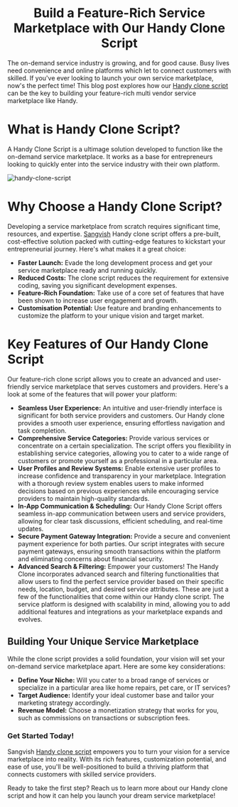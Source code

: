 <h1 align="center">Build a Feature-Rich Service Marketplace with Our Handy Clone Script</h1>

The on-demand service industry is growing, and for good cause. Busy lives need convenience and online platforms which let to connect customers with skilled. If you've ever looking to launch your own service marketplace, now's the perfect time!
This blog post explores how our [Handy clone script](https://sangvish.com/handy-clone/) can be the key to building your feature-rich multi vendor service marketplace like Handy.

# What is Handy Clone Script?
A Handy Clone Script is a ultimage solution developed to function like the on-demand service marketplace. It works as a base for entrepreneurs looking to quickly enter into the service industry with their own platform. 

![handy-clone-script](https://github.com/Simonleo159/taskrabbit-clone/assets/151748973/240f2415-85e9-48cc-b39f-f0dcd4eede2d)

# Why Choose a Handy Clone Script?
Developing a service marketplace from scratch requires significant time, resources, and expertise. [Sangvish](https://sangvish.com/) Handy clone script offers a pre-built, cost-effective solution packed with cutting-edge features to kickstart your entrepreneurial journey.
Here's what makes it a great choice:
* **Faster Launch:** Evade the long development process and get your service marketplace ready and running quickly.
* **Reduced Costs:** The clone script reduces the requirement for extensive coding, saving you significant development expenses.
* **Feature-Rich Foundation:** Take use of a core set of features that have been shown to increase user engagement and growth. 
* **Customisation Potential:** Use feature and branding enhancements to customize the platform to your unique vision and target market.
# Key Features of Our Handy Clone Script
Our feature-rich clone script allows you to create an advanced and user-friendly service marketplace that serves customers and providers. Here's a look at some of the features that will power your platform:

* **Seamless User Experience:** An intuitive and user-friendly interface is significant for both service providers and customers. Our Handy clone provides a smooth user experience, ensuring effortless navigation and task completion.
* **Comprehensive Service Categories:** Provide various services or concentrate on a certain specialization. The script offers you flexibility in establishing service categories, allowing you to cater to a wide range of customers or promote yourself as a professional in a particular area.
* **User Profiles and Review Systems:** Enable extensive user profiles to increase confidence and transparency in your marketplace. Integration with a thorough review system enables users to make informed decisions based on previous experiences while encouraging service providers to maintain high-quality standards.
* **In-App Communication & Scheduling:** Our Handy Clone Script offers seamless in-app communication between users and service providers, allowing for clear task discussions, efficient scheduling, and real-time updates.
* **Secure Payment Gateway Integration:** Provide a secure and convenient payment experience for both parties. Our script integrates with secure payment gateways, ensuring smooth transactions within the platform and eliminating concerns about financial security.
* **Advanced Search & Filtering:** Empower your customers! The Handy Clone incorporates advanced search and filtering functionalities that allow users to find the perfect service provider based on their specific needs, location, budget, and desired service attributes.
These are just a few of the functionalities that come within our Handy clone script. The service platform is designed with scalability in mind, allowing you to add additional features and integrations as your marketplace expands and evolves.
## Building Your Unique Service Marketplace
While the clone script provides a solid foundation, your vision will set your on-demand service marketplace apart. Here are some key considerations:
* **Define Your Niche:** Will you cater to a broad range of services or specialize in a particular area like home repairs, pet care, or IT services?
* **Target Audience:** Identify your ideal customer base and tailor your marketing strategy accordingly.
* **Revenue Model:** Choose a monetization strategy that works for you, such as commissions on transactions or subscription fees.
### Get Started Today!
Sangvish [Handy clone script](https://sangvish.com/handy-clone/) empowers you to turn your vision for a service marketplace into reality. With its rich features, customization potential, and ease of use, you'll be well-positioned to build a thriving platform that connects customers with skilled service providers.

Ready to take the first step? Reach us to learn more about our Handy clone script and how it can help you launch your dream service marketplace!
